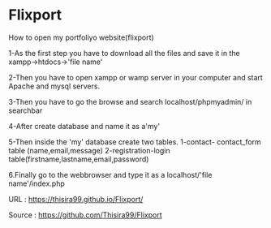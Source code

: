 # Flixport

How to open my portfoliyo website(flixport)

1-As the first step you have to download all the files and save it in the xampp->htdocs->'file name'

2-Then you have to open xampp or wamp server in your computer and start Apache and mysql servers.

3-Then you have to go the browse and search localhost/phpmyadmin/ in searchbar

4-After create database and name it as a'my'

5-Then inside the 'my' database create two tables.
	1-contact- contact_form table (name,email,message)
	2-registration-login table(firstname,lastname,email,password)

6.Finally go to the webbrowser and type it as a localhost/'file name'/index.php

URL : https://thisira99.github.io/Flixport/

Source : https://github.com/Thisira99/Flixport
